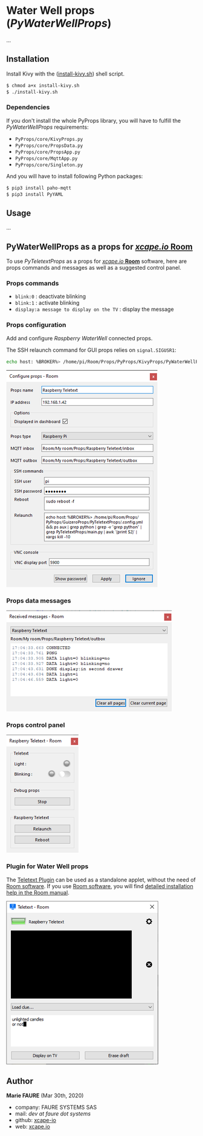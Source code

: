 ﻿# Water  Well props (*PyWaterWellProps*)

...

## Installation
Install Kivy with the  ([install-kivy.sh](https://github.com/fauresystems/PyProps/blob/master/KivyProps/PyWaterWellProps/install-kivy.sh)) shell script.

```bash
$ chmod a+x install-kivy.sh
$ ./install-kivy.sh
```


### Dependencies
If you don't install the whole PyProps library, you will have to fulfill the  *PyWaterWellProps* requirements:
* `PyProps/core/KivyProps.py`
* `PyProps/core/PropsData.py`
* `PyProps/core/PropsApp.py`
* `PyProps/core/MqttApp.py`
* `PyProps/core/Singleton.py`

And you will have to install following Python packages:
```bash
$ pip3 install paho-mqtt
$ pip3 install PyYAML
```

## Usage

...

## PyWaterWellProps as a props for <a href="https://xcape.io/" target="_blank">*xcape.io* **Room**</a>
To use *PyTeletextProps* as a props for <a href="https://xcape.io/" target="_blank">*xcape.io* **Room**</a> software, here are props commands and messages as well as a suggested control panel.

### Props commands
* `blink:0` : deactivate blinking
* `blink:1` : activate blinking
* `display:a message to display on the TV` : display the message


### Props configuration
Add and configure *Raspberry WaterWell* connected props.

The SSH relaunch command for GUI props relies on `signal.SIGUSR1`:
```bash
echo host: %BROKER%> /home/pi/Room/Props/PyProps/KivyProps/PyWaterWellProps/.config.yml && ps aux | grep python | grep -v "grep python" | grep PyWaterWellProps/main.py | awk '{print $2}' | xargs kill -10
```

![Props configuration](props/props-configuration.png)


### Props data messages

![Outbox messages](props/outbox-messages.png)


### Props control panel

![Room control panel](props/room-control-panel.png)


### Plugin for Water Well props
The [Teletext Plugin](https://github.com/fauresystems/TeletextPlugin) can be used as a standalone applet, without the need of <a href="https://xcape.io/go/room" target="_blank">Room software</a>. If you use <a href="https://xcape.io/go/room" target="_blank">Room software</a>, you will find <a href="https://xcape.io/public/documentation/en/room/AddaRaspberrypropsTeletext.html" target="_blank">detailed installation help in the Room manual</a>.

![PyTeletextPlugin](props/plugin.png)


## Author

**Marie FAURE** (Mar 30th, 2020)
* company: FAURE SYSTEMS SAS
* mail: *dev at faure dot systems*
* github: <a href="https://github.com/xcape-io?tab=repositories" target="_blank">xcape-io</a>
* web: <a href="https://xcape.io/" target="_blank">xcape.io</a>